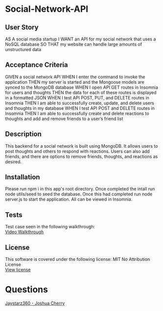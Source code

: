 # Social-Network-API

## User Story
AS A social media startup
I WANT an API for my social network that uses a NoSQL database
SO THAT my website can handle large amounts of unstructured data

## Acceptance Criteria
GIVEN a social network API
WHEN I enter the command to invoke the application
THEN my server is started and the Mongoose models are synced to the MongoDB database
WHEN I open API GET routes in Insomnia for users and thoughts
THEN the data for each of these routes is displayed in a formatted JSON
WHEN I test API POST, PUT, and DELETE routes in Insomnia
THEN I am able to successfully create, update, and delete users and thoughts in my database
WHEN I test API POST and DELETE routes in Insomnia
THEN I am able to successfully create and delete reactions to thoughts and add and remove friends to a user’s friend list

## Description
This backend for a social network is built using MongoDB. It allows users to post thoughts and others to respond with reactions. Users can also add friends, and there are options to remove friends, thoughts, and reactions as desired.

## Installation
Please run npm i in this app's root directory. Once completed the intall run node utils/seed to seed the database.
Once this had completed run node server.js to start the application. All can be viewed in Insomnia.

## Tests
Test case seen in the following walkthrough: <br>
[Video Walkthrough](https://drive.google.com/file/d/1m5gO7SzzlUgWkJsstsk2NMqQrAyrOWyK/view?usp=sharing)

## License
This software is covered under the following license:
MIT No Attribution License <br>
[View license](https://opensource.org/license/mit-0/)

# Questions
[Jaystarz360 - Joshua Cherry](https://github.com/Jaystarz360)
